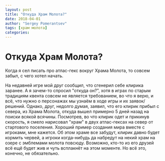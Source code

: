 ```yaml
---
layout: post
title: "Откуда Храм Молота?"
date: 2018-04-01
author: "Sergey Pomerantsev"
tags: [храм молота]
categories:
---
```


# Откуда Храм Молота?

Когда я сел писать про атлас-гекс вокруг Храма Молота, то совсем забыл, с чего хотел начать. 
 
На недавней игре мой друг сообщил, что сгенерил себе клирика заранее. А я зачем-то спросил "откуда он?", хотя в играх по старым традициям квента совсем не является требованием, во что я верю, и всё, что нужно о персонажах мы узнаём в ходе игры и их заявок/решений. Однако, друг, недолго думая, заявил, что его клирик прибыл с севера, из Храма Молота, откуда вышел примерно 5 дней назад на поиски всякой всячины. Посмотрев, во что клирик одет и прикинув скорость, я смело нарисовал "храм" в двух атлас-гексах на север от стартового поселения. Хороший пример создания мира вместе с игроками, мне кажется. Об этом храме все забудут, клирик давно будет кормить червей, а игроки когда-нибудь да набредут на некий храм на озере с эмблемами молота повсюду. Возможно, кто-то из его друзей всё ещё будет жив и чуть всплакнёт на этом моменте. Но всё это, конечно, не обязательно.
